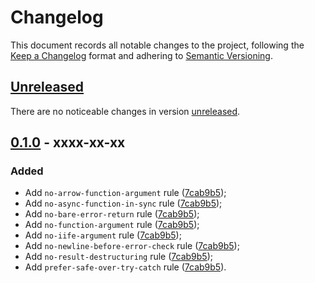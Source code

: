# Changelog

This document records all notable changes to the project, following the
[Keep a Changelog] format and adhering to [Semantic Versioning].

## [Unreleased]

There are no noticeable changes in version [unreleased].

## [0.1.0] - xxxx-xx-xx

### Added

- Add `no-arrow-function-argument` rule ([7cab9b5]);
- Add `no-async-function-in-sync` rule ([7cab9b5]);
- Add `no-bare-error-return` rule ([7cab9b5]);
- Add `no-function-argument` rule ([7cab9b5]);
- Add `no-iife-argument` rule ([7cab9b5]);
- Add `no-newline-before-error-check` rule ([7cab9b5]);
- Add `no-result-destructuring` rule ([7cab9b5]);
- Add `prefer-safe-over-try-catch` rule ([7cab9b5]).

<!-- Definitions -->

[Keep a Changelog]: https://keepachangelog.com/en/1.1.0/
[Semantic Versioning]: https://semver.org/spec/v2.0.0.html

[Unreleased]: https://github.com/vanyauhalin/eslint-plugin-result/compare/v0.1.0...HEAD/
[0.1.0]: https://github.com/vanyauhalin/eslint-plugin-result/releases/tag/v0.1.0/

[7cab9b5]: https://github.com/vanyauhalin/eslint-plugin-result/commit/7cab9b594ea5e443f682ad392d195295fe84c1fb/
